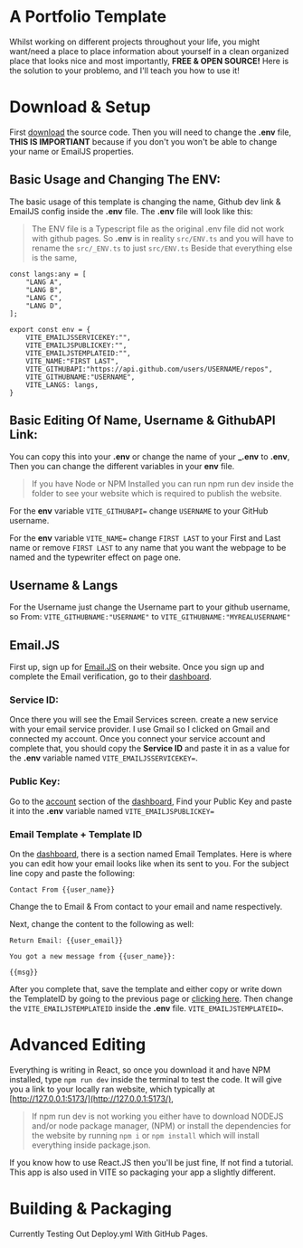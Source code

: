 # A Portfolio Template
Whilst working on different projects throughout your life, you might want/need a place to place information about yourself in a clean organized place that looks nice and most importantly, **FREE & OPEN SOURCE!** Here is the solution to your problemo, and I'll teach you how to use it!

# Download & Setup
First [download](https://github.com/ChezyName/portfollio) the source code. Then you will need to change the **.env** file, **THIS IS IMPORTIANT** because if you don't you won't be able to change your name or EmailJS properties.

## Basic Usage and Changing The ENV:
The basic usage of this template is changing the name, Github dev link & EmailJS config inside the **.env** file.
The **.env** file will look like this:
> The ENV file is a Typescript file as the original .env file did not work with github pages. So **.env** is in reality `src/ENV.ts` and you will have to rename the `src/_ENV.ts` to just `src/ENV.ts` Beside that everything else is the same,

    const langs:any = [
        "LANG A",
        "LANG B",
        "LANG C",
        "LANG D",
    ];

    export const env = {
        VITE_EMAILJSSERVICEKEY:"",
        VITE_EMAILJSPUBLICKEY:"",
        VITE_EMAILJSTEMPLATEID:"",
        VITE_NAME:"FIRST LAST",
        VITE_GITHUBAPI:"https://api.github.com/users/USERNAME/repos",
        VITE_GITHUBNAME:"USERNAME",
        VITE_LANGS: langs,
    }
## Basic Editing Of Name, Username & GithubAPI Link:

You can copy this into your **.env** or change the name of your **_.env** to **.env**, Then you can change the different variables in your **env** file.

> If you have Node or NPM Installed you can run npm run dev inside the folder to see your website which is required to publish the website.

For the **env** variable `VITE_GITHUBAPI=` change `USERNAME` to your GitHub username.

For the **env** variable `VITE_NAME=` change `FIRST LAST` to your First and Last name or remove  `FIRST LAST` to any name that you want the webpage to be named and the typewriter effect on page one.

## Username & Langs

For the Username just change the Username part to your github username, so From: `VITE_GITHUBNAME:"USERNAME"` to `VITE_GITHUBNAME:"MYREALUSERNAME"`

## Email.JS
First up, sign up for [Email.JS](https://www.emailjs.com/) on their website. Once you sign up and complete the Email verification, go to their [dashboard](https://dashboard.emailjs.com/admin).

### Service ID:
Once there you will see the Email Services screen. create a new service with your email service provider. I use Gmail so I clicked on Gmail and connected my account. Once you connect your service account and complete that, you should copy the **Service ID** and paste it in as a value for the **.env** variable named `VITE_EMAILJSSERVICEKEY=`.

### Public Key:
Go to the [account](https://dashboard.emailjs.com/admin/account) section of the [dashboard](https://dashboard.emailjs.com/admin),
Find your Public Key and paste it into the **.env** variable named `VITE_EMAILJSPUBLICKEY=`

### Email Template + Template ID
On the [dashboard](https://dashboard.emailjs.com/admin), there is a section named Email Templates. Here is where you can edit how your email looks like when its sent to you.
For the subject line copy and paste the following:

    Contact From {{user_name}}
   
Change the to Email & From contact to your email and name respectively.

Next, change the content to the following as well:

    Return Email: {{user_email}}

	You got a new message from {{user_name}}:

	{{msg}}

After you complete that, save the template and either copy or write down the TemplateID by going to the previous page or [clicking here](https://dashboard.emailjs.com/admin/templates). Then change the `VITE_EMAILJSTEMPLATEID` inside the **.env** file. `VITE_EMAILJSTEMPLATEID=`.

# Advanced Editing
Everything is writing in React, so once you download it and have NPM installed, type `npm run dev` inside the terminal to test the code. It will  give you a link to your locally ran website, which typically at [http://127.0.0.1:5173/](http://127.0.0.1:5173/),

> If npm run dev is not working you either have to download NODEJS and/or node package manager, (NPM) or install the dependencies for the website by running `npm i` or `npm install` which will install everything inside package.json.

If you know how to use React.JS then you'll be just fine, If not find a tutorial.
This app is also used in VITE so packaging your app a slightly different.

# Building & Packaging
Currently Testing Out Deploy.yml With GitHub Pages.